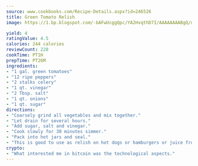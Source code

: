 ```yaml
---
source: www.cookbooks.com/Recipe-Details.aspx?id=246526
title: Green Tomato Relish
image: https://1.bp.blogspot.com/-bAFwUcggQpc/YA2HvqthD7I/AAAAAAAABgQ/dGGityjUeSk5WIgvhJroHVt7XYoXF2qygCLcBGAsYHQ/s320/10.png

yield: 4
ratingValue: 4.5
calories: 244 calories
reviewCount: 228
cookTime: PT1H
prepTime: PT26M
ingredients:
- "1 gal. green tomatoes"
- "12 ripe peppers"
- "2 stalks celery"
- "1 qt. vinegar"
- "2 Tbsp. salt"
- "1 qt. onions"
- "1 qt. sugar"
directions:
- "Coarsely grind all vegetables and mix together."
- "Let drain for several hours."
- "Add sugar, salt and vinegar."
- "Cook slowly for 30 minutes simmer."
- "Pack into hot jars and seal."
- "This is good to use as relish on hot dogs or hamburgers or juice from relish may be drained and mayonnaise added to relish for a sandwich spread."
crypto:
- "What interested me in bitcoin was the technological aspects."
---
```

